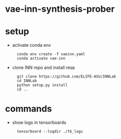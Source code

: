 # vae-inn-synthesis-prober

# setup
- activate conda env

        conda env create -f vaeinn.yaml
        conda activate vae-inn
  
- clone INN repo and install reqs

        git clone https://github.com/ELIFE-ASU/INNLab
        cd INNLab
        python setup.py install
        cd ..
  
# commands
- show logs in tensorboards

        tensorboard --logdir ./tb_logs

